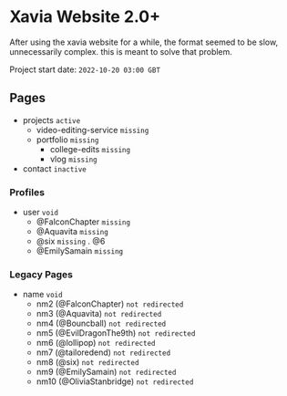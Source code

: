 # Xavia Website 2.0+
After using the xavia website for a while, the format seemed to be slow, unnecessarily complex. this is meant to solve that problem.

Project start date: ```2022-10-20 03:00 GBT```


## Pages
- projects ```active```
  - video-editing-service ```missing```
  - portfolio ```missing```
    - college-edits ```missing```
    - vlog ```missing```
- contact ```inactive```

### Profiles
- user ```void```
  - @FalconChapter ```missing```
  - @Aquavita ```missing```
  - @six ```missing```
      . @6
  - @EmilySamain ```missing```

### Legacy Pages
- name ```void```
  - nm2 (@FalconChapter) ```not redirected```
  - nm3 (@Aquavita) ```not redirected```
  - nm4 (@Bouncball) ```not redirected```
  - nm5 (@EvilDragonThe9th) ```not redirected```
  - nm6 (@lollipop) ```not redirected```
  - nm7 (@tailoredend) ```not redirected```
  - nm8 (@six) ```not redirected```
  - nm9 (@EmilySamain) ```not redirected```
  - nm10 (@OliviaStanbridge) ```not redirected```
